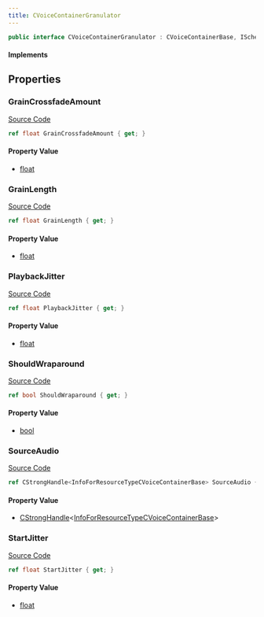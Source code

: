 ```yaml
---
title: CVoiceContainerGranulator
---
```


```csharp
public interface CVoiceContainerGranulator : CVoiceContainerBase, ISchemaClass<CVoiceContainerBase>, ISchemaClass<CVoiceContainerGranulator>, ISchemaField, ISchemaClass, INativeHandle
```

#### Implements

## Properties

### GrainCrossfadeAmount

[Source Code](https://github.com/swiftly-solution/swiftlys2/blob/main/managed/src/SwiftlyS2.Generated/Schemas/Interfaces/CVoiceContainerGranulator.cs#L19)

```csharp
ref float GrainCrossfadeAmount { get; }
```

#### Property Value

- [float](https://learn.microsoft.com/dotnet/api/system.single)

### GrainLength

[Source Code](https://github.com/swiftly-solution/swiftlys2/blob/main/managed/src/SwiftlyS2.Generated/Schemas/Interfaces/CVoiceContainerGranulator.cs#L17)

```csharp
ref float GrainLength { get; }
```

#### Property Value

- [float](https://learn.microsoft.com/dotnet/api/system.single)

### PlaybackJitter

[Source Code](https://github.com/swiftly-solution/swiftlys2/blob/main/managed/src/SwiftlyS2.Generated/Schemas/Interfaces/CVoiceContainerGranulator.cs#L23)

```csharp
ref float PlaybackJitter { get; }
```

#### Property Value

- [float](https://learn.microsoft.com/dotnet/api/system.single)

### ShouldWraparound

[Source Code](https://github.com/swiftly-solution/swiftlys2/blob/main/managed/src/SwiftlyS2.Generated/Schemas/Interfaces/CVoiceContainerGranulator.cs#L25)

```csharp
ref bool ShouldWraparound { get; }
```

#### Property Value

- [bool](https://learn.microsoft.com/dotnet/api/system.boolean)

### SourceAudio

[Source Code](https://github.com/swiftly-solution/swiftlys2/blob/main/managed/src/SwiftlyS2.Generated/Schemas/Interfaces/CVoiceContainerGranulator.cs#L27)

```csharp
ref CStrongHandle<InfoForResourceTypeCVoiceContainerBase> SourceAudio { get; }
```

#### Property Value

- [CStrongHandle](/docs/api/shared/natives/cstronghandle-1)<[InfoForResourceTypeCVoiceContainerBase](/docs/api/shared/schemadefinitions/infoforresourcetypecvoicecontainerbase)>

### StartJitter

[Source Code](https://github.com/swiftly-solution/swiftlys2/blob/main/managed/src/SwiftlyS2.Generated/Schemas/Interfaces/CVoiceContainerGranulator.cs#L21)

```csharp
ref float StartJitter { get; }
```

#### Property Value

- [float](https://learn.microsoft.com/dotnet/api/system.single)

